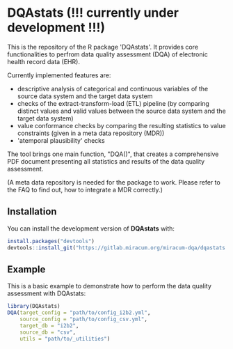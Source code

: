 # DQAstats (!!! currently under development !!!)

This is the repository of the R package 'DQAstats'. It provides core functionalities to perfrom data quality assessment (DQA) of electronic health record data (EHR).  

Currently implemented features are: 

- descriptive analysis of categorical and continuous variables of the source data system and the target data system 
- checks of the extract-transform-load (ETL) pipeline (by comparing distinct values and valid values between the source data system and the target data system) 
- value conformance checks by comparing the resulting statistics to value constraints (given in a meta data repository (MDR)) 
- 'atemporal plausibility' checks 


The tool brings one main function, "DQA()", that creates a comprehensive PDF document presenting all statistics and results of the data quality assessment. 

(A meta data repository is needed for the package to work. Please refer to the FAQ to find out, how to integrate a MDR correctly.)


## Installation

You can install the development version of **DQAstats** with:

``` r
install.packages("devtools")
devtools::install_git("https://gitlab.miracum.org/miracum-dqa/dqastats.git", credentials = git2r::cred_user_pass(rstudioapi::askForPassword(prompt = "Username"), rstudioapi::askForPassword()))
```

## Example

This is a basic example to demonstrate how to perform the data quality assessment with DQAstats:

``` r
library(DQAstats)
DQA(target_config = "path/to/config_i2b2.yml",
    source_config = "path/to/config_csv.yml",
    target_db = "i2b2",
    source_db = "csv",
    utils = "path/to/_utilities")
```

